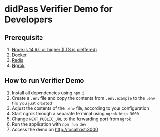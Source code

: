 # didPass Verifier Demo for Developers

## Prerequisite

1. [Node.js 14.6.0 or higher (LTS is preffered)](https://nodejs.org/en/download)
1. [Docker](https://docs.docker.com/get-docker/)
1. [Redis](https://redis.io/)
1. [Ngrok](https://ngrok.com/download)

## How to run Verifier Demo
1. Install all dependencies using `npm i`
2. Create a `.env` file and copy the contents from `.env.example` to the `.env` file you just created
3. Adjust the contents of the `.env` file, according to your configuration
4. Start ngrok through a separate terminal using ```ngrok http 3000```
5. Change `NEXT_PUBLIC_URL` to the forwarding port from `ngrok`
6. Run the application with `npm run dev`
7. Access the demo on [http://localhost:3000](http://localhost:3000)